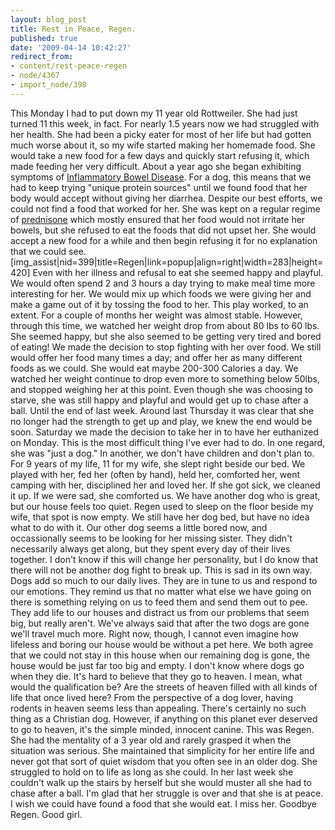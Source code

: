 ```yaml
---
layout: blog_post
title: Rest in Peace, Regen.
published: true
date: '2009-04-14 10:42:27'
redirect_from:
- content/rest-peace-regen
- node/4367
- import_node/398
---
```


This Monday I had to put down my 11 year old Rottweiler. She had just turned 11 this week, in fact. For nearly 1.5 years now we had struggled with her health. She had been a picky eater for most of her life but had gotten much worse about it, so my wife started making her homemade food. She would take a new food for a few days and quickly start refusing it, which made feeding her very difficult. About a year ago she began exhibiting symptoms of [Inflammatory Bowel Disease](http://en.wikipedia.org/wiki/Inflammatory_bowel_disease). For a dog, this means that we had to keep trying "unique protein sources" until we found food that her body would accept without giving her diarrhea. Despite our best efforts, we could not find a food that worked for her. She was kept on a regular regime of [prednisone](http://en.wikipedia.org/wiki/Prednisone) which mostly ensured that her food would not irritate her bowels, but she refused to eat the foods that did not upset her. She would accept a new food for a while and then begin refusing it for no explanation that we could see. [img_assist|nid=399|title=Regen|link=popup|align=right|width=283|height=420] Even with her illness and refusal to eat she seemed happy and playful. We would often spend 2 and 3 hours a day trying to make meal time more interesting for her. We would mix up which foods we were giving her and make a game out of it by tossing the food to her. This play worked, to an extent. For a couple of months her weight was almost stable. However, through this time, we watched her weight drop from about 80 lbs to 60 lbs. She seemed happy, but she also seemed to be getting very tired and bored of eating! We made the decision to stop fighting with her over food. We still would offer her food many times a day; and offer her as many different foods as we could. She would eat maybe 200-300 Calories a day. We watched her weight continue to drop even more to something below 50lbs, and stopped weighing her at this point. Even though she was choosing to starve, she was still happy and playful and would get up to chase after a ball. Until the end of last week. Around last Thursday it was clear that she no longer had the strength to get up and play, we knew the end would be soon. Saturday we made the decision to take her in to have her euthanized on Monday. This is the most difficult thing I've ever had to do. In one regard, she was "just a dog." In another, we don't have children and don't plan to. For 9 years of my life, 11 for my wife, she slept right beside our bed. We played with her, fed her (often by hand), held her, comforted her, went camping with her, disciplined her and loved her. If she got sick, we cleaned it up. If we were sad, she comforted us. We have another dog who is great, but our house feels too quiet. Regen used to sleep on the floor beside my wife, that spot is now empty. We still have her dog bed, but have no idea what to do with it. Our other dog seems a little bored now, and occassionally seems to be looking for her missing sister. They didn't necessarily always get along, but they spent every day of their lives together. I don't know if this will change her personality, but I do know that there will not be another dog fight to break up. This is sad in its own way. Dogs add so much to our daily lives. They are in tune to us and respond to our emotions. They remind us that no matter what else we have going on there is something relying on us to feed them and send them out to pee. They add life to our houses and distract us from our problems that seem big, but really aren't. We've always said that after the two dogs are gone we'll travel much more. Right now, though, I cannot even imagine how lifeless and boring our house would be without a pet here. We both agree that we could not stay in this house when our remaining dog is gone, the house would be just far too big and empty. I don't know where dogs go when they die. It's hard to believe that they go to heaven. I mean, what would the qualification be? Are the streets of heaven filled with all kinds of life that once lived here? From the perspective of a dog lover, having rodents in heaven seems less than appealing. There's certainly no such thing as a Christian dog. However, if anything on this planet ever deserved to go to heaven, it's the simple minded, innocent canine. This was Regen. She had the mentality of a 3 year old and rarely grasped it when the situation was serious. She maintained that simplicity for her entire life and never got that sort of quiet wisdom that you often see in an older dog. She struggled to hold on to life as long as she could. In her last week she couldn't walk up the stairs by herself but she would muster all she had to chase after a ball. I'm glad that her struggle is over and that she is at peace. I wish we could have found a food that she would eat. I miss her. Goodbye Regen. Good girl.

